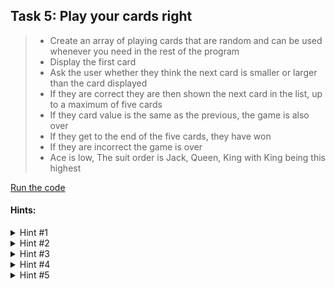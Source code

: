## Task 5: Play your cards right
> - Create an array of playing cards that are random and can be used whenever you need in the rest of the program
> - Display the first card
> - Ask the user whether they think the next card is smaller or larger than the card displayed 
> - If they are correct they are then shown the next card in the list, up to a maximum of five cards
> - If they card value is the same as the previous, the game is also over
> - If they get to the end of the five cards, they have won
> - If they are incorrect the game is over
> - Ace is low, The suit order is Jack, Queen, King with King being this highest

[Run the code](https://Anagram-Game.minion3665.repl.run)
#### Hints:
<details>
  <summary>Hint #1</summary>
  
  ```python
  import random
  ```
  
  Try importing the random module to allow chosing a random card
</details>
<details>
  <summary>Hint #2</summary>
  
  ```python
cardNumbers = ["Ace", "2", "3", "4", "5", "6", "7", "8", "9", "10", "Jack", "Queen", "King"]
cardSuits = ["Spades", "Hearts", "Clubs", "Diamonds"]

class Deck:
  def __init__(self):
    self.deck = []
    self.discards = []
    self.shuffle()
  @staticmethod
  def get_numbers():


  ```
  
  Initialize starting arrays
  - Create variavles that shuffle the cards that we can use whenever needed.
  - use the ```python self.shuffle()``` variable
</details>
<details>
  <summary>Hint #3</summary>
  
  ```python
  print('Welcome to "Amazing Anagram Game!"')
  print('You have 5 attempts at guessing letters in a word')
  print('Let\'s begin!')
  print('\n')
  ```
  
  Welcome the user to the game
</details>
<details>
  <summary>Hint #4</summary>
  
  ```python
  while count < limit:
    letter_guess = input('Guess a letter: ')

    if letter_guess in letters:
        print('Correct!')
        letters.remove(letter_guess)
        store_letter += letter_guess
    else:
        print('Incorrect!')
    count += 1
    if count == 2:
        print('\n')
        clue_request = input('Would you like a clue? (y/n) ')
        if clue_request == 'y':
            print('\n')
            print('CLUE: The first and last letter of the word is: ', clue)
        if clue_request == 'n':
            print('You\'re very brave! ')
  ```
  
  Start a loop to guess letters, if a letter is guessed right remove it from the letter list
</details>
<details>
  <summary>Hint #5</summary>
  
  ```python
  print('\n')
  print('Now its time to guess. You have guessed',len(store_letter),'letters correctly.')
  print('These letters are: ', store_letter)

  word_guess = input('Guess the whole word: ')
  while word_guess:
    if word_guess.lower() == correct:
      print('Congrats!')
      break

    elif word_guess.lower() != correct:
      print('Unlucky! The answer was,', word)
      break

  print('\n')
  input('Press Enter to leave the program ')

  ```
  
  Let the user guess the whole word then exit
</details>
